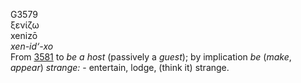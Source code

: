 G3579  
ξενίζω  
xenizō  
*xen-id‘-xo*  
From [3581](g3581) to *be* *a* *host* (passively a *guest*); by
implication *be* (*make*, *appear*) *strange:* - entertain, lodge,
(think it) strange.  
